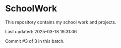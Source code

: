 # SchoolWork

This repository contains my school work and projects.

Last updated: 2025-03-18 19:31:06

Commit #3 of 3 in this batch.